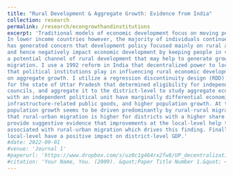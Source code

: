```yaml
---
title: "Rural Development & Aggregate Growth: Evidence from India"
collection: research
permalink: /research/econgrowthandinstitutions
excerpt: 'Traditional models of economic development focus on moving people from rural areas to urban areas.
In lower income countries however, the majority of individuals continue to live in rural areas. This
has generated concern that development policy focused mainly on rural areas may decrease migration
and hence negatively impact economic development by keeping people in villages. This paper considers
a potential channel of rural development that may help to generate growth and encourage rural-urban
migration. I use a 1992 reform in India that decentralized power to local village councils, I look at the role
that political institutions play in influencing rural economic development, and the impact that this has
on aggregate growth. I utilize a regression discontinuity design (RDD) based on population thresholds
for the state of Uttar Pradesh that determined eligibility for independent village councils versus shared
councils, and aggregate it to the district-level to study aggregate economic impacts. I find that villages
with an independent political unit have marginally differential economic activity, a greater provision of
infrastructure-related public goods, and higher population growth. At the district-level I find that this
population growth seems to be driven predominantly by rural-rural migration, but a surprising result is
that rural-urban migration is higher for districts with a higher share of independent village councils. I
provide suggestive evidence that improvements at the local-level help to drive down migration frictions
associated with rural-urban migration which drives this finding. Finally, I show that the changes at the
local-level have a positive impact on district-level GDP.'
#date: 2022-09-01
#venue: 'Journal 1'
#paperurl: 'https://www.dropbox.com/s/uz0c1g464rx2fw8/UP_decentralization.pdf?dl=1'
#citation: 'Your Name, You. (2009). &quot;Paper Title Number 1.&quot; <i>Journal 1</i>. 1(1).'
---
```


